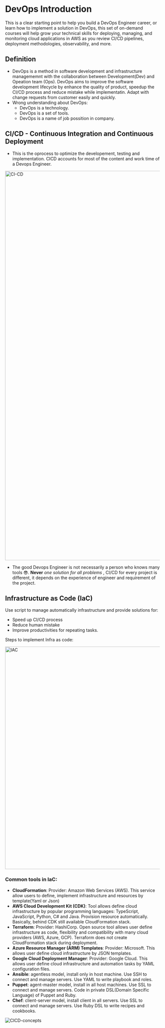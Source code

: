 # DevOps Introduction
This is a clear starting point to help you build a DevOps Engineer career, or learn how to implement a solution in DevOps, this set of on-demand courses will help grow your technical skills for deploying, managing, and monitoring cloud applications in AWS as you review CI/CD pipelines, deployment methodologies, observability, and more.

## Definition
- DevOps is a method in software development and infrastructure managememnt with the collaboration between Development(Dev) and Opeation team (Ops). DevOps aims to improve the software development lifecycle  by enhance the quality of product, speedup the CI/CD process and reduce mistake while implementatin. Adapt with change requests from customer easily and quickly.
- Wrong understanding about DevOps:
  + DevOps is a technology.
  + DevOps is a set of tools.
  + DevOps is a name of job possition in company.
 
## CI/CD - Continuous Integration and Continuous Deployment
- This is the oprocess to optimize the developement, testing and implementation. CICD accounts for most of the content and work time of a Devops Engineer.

<img width="1263" alt="CI-CD" src="https://github.com/user-attachments/assets/5b5def47-8673-42a1-bfc6-187bae7c4b6c" />

- The good Devops Engineer is not necessarily a person who knows many tools 😎. **Never** _one solution for all problems_ , CI/CD for every project is different, it depends on the experience of engineer and requirement of the project.


## Infrastructure as Code (IaC)
Use script to manage automatically infrastructure and provide solutions for:
- Speed up CI/CD process
- Reduce human mistake
- Improve productivities for repeating tasks.

Steps to implement Infra as code: 

<img width="722" alt="IAC" src="https://github.com/user-attachments/assets/6bf6b2eb-69be-477c-9771-029a571c1fa8" />


### Common tools in IaC:
- **CloudFormation**: Provider: Amazon Web Services (AWS). This service allow users to define, implement infrastructure and resources by template(Yaml or Json)
- **AWS Cloud Development Kit (CDK)**: Tool allows define cloud infrastructure by popular programming languages: TypeScript, JavaScript, Python, C# and Java. Provision resource automatically. Basically, behind CDK still available CloudFormation stack.
- **Terraform**: Provider: HashiCorp. Open source tool allows user define infrastructure as code, flexibility and compatibility with many cloud providers (AWS, Azure, GCP). Terraform does not create CloudFormation stack during deployment.
- **Azure Resource Manager (ARM) Templates**: Provider: Microsoft. This allows user define cloud infrastructure by JSON templates.
- **Google Cloud Deployment Manager**: Provider: Google Cloud. This allows user define cloud infrastructure and automation tasks by YAML configuration files.
- **Ansible**: agentless model, install only in host machine. Use SSH to connect and manage servers. Use YAML to write playbook and roles.
- **Puppet**: agent-master model, install in all host machines. Use SSL to connect and manage servers. Code in private DSL(Domain Specific Language) of Puppet and Ruby.
- **Chef**: client-server model, install client in all servers. Use SSL to connect and manage servers. Use Ruby DSL to write recipes and cookbooks.

![CICD-concepts](https://github.com/user-attachments/assets/b2b91224-10ae-4c11-a01e-a4ea17285cc2)




